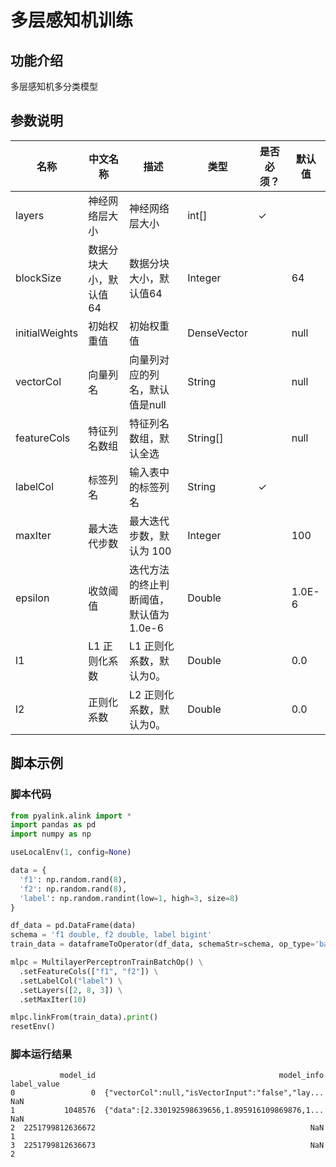 # 多层感知机训练

## 功能介绍
多层感知机多分类模型

## 参数说明

| 名称 | 中文名称 | 描述 | 类型 | 是否必须？ | 默认值 |
| --- | --- | --- | --- | --- | --- |
| layers | 神经网络层大小 | 神经网络层大小 | int[] | ✓ |  |
| blockSize | 数据分块大小，默认值64 | 数据分块大小，默认值64 | Integer |  | 64 |
| initialWeights | 初始权重值 | 初始权重值 | DenseVector |  | null |
| vectorCol | 向量列名 | 向量列对应的列名，默认值是null | String |  | null |
| featureCols | 特征列名数组 | 特征列名数组，默认全选 | String[] |  | null |
| labelCol | 标签列名 | 输入表中的标签列名 | String | ✓ |  |
| maxIter | 最大迭代步数 | 最大迭代步数，默认为 100 | Integer |  | 100 |
| epsilon | 收敛阈值 | 迭代方法的终止判断阈值，默认值为 1.0e-6 | Double |  | 1.0E-6 |
| l1 | L1 正则化系数 | L1 正则化系数，默认为0。 | Double |  | 0.0 |
| l2 | 正则化系数 | L2 正则化系数，默认为0。 | Double |  | 0.0 |



## 脚本示例
### 脚本代码
```python
from pyalink.alink import *
import pandas as pd
import numpy as np

useLocalEnv(1, config=None)

data = {
  'f1': np.random.rand(8),
  'f2': np.random.rand(8),
  'label': np.random.randint(low=1, high=3, size=8)
}

df_data = pd.DataFrame(data)
schema = 'f1 double, f2 double, label bigint'
train_data = dataframeToOperator(df_data, schemaStr=schema, op_type='batch')

mlpc = MultilayerPerceptronTrainBatchOp() \
  .setFeatureCols(["f1", "f2"]) \
  .setLabelCol("label") \
  .setLayers([2, 8, 3]) \
  .setMaxIter(10)

mlpc.linkFrom(train_data).print()
resetEnv()

```

### 脚本运行结果

```
           model_id                                         model_info  label_value
0                 0  {"vectorCol":null,"isVectorInput":"false","lay...          NaN
1           1048576  {"data":[2.330192598639656,1.895916109869876,1...          NaN
2  2251799812636672                                                NaN            1
3  2251799812636673                                                NaN            2
```
